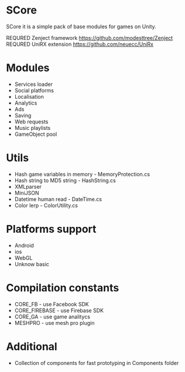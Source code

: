 # SCore
SCore it is a simple pack of base modules for games on Unity.

REQURED Zenject framework https://github.com/modesttree/Zenject
REQURED UniRX extension https://github.com/neuecc/UniRx

# Modules
* Services loader
* Social platforms
* Localisation
* Analytics
* Ads
* Saving
* Web requests
* Music playlists
* GameObject pool

# Utils
* Hash game variables in memory - MemoryProtection.cs
* Hash string to MD5 string - HashString.cs
* XMLparser
* MiniJSON
* Datetime human read - DateTime.cs
* Color lerp - ColorUtility.cs

# Platforms support
* Android
* ios
* WebGL
* Unknow basic

# Compilation constants
* CORE_FB - use Facebook SDK
* CORE_FIREBASE - use Firebase SDK
* CORE_GA - use game analitycs
* MESHPRO - use mesh pro plugin

# Additional
* Collection of components for fast prototyping in Components folder